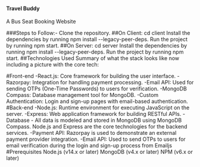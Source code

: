 #### Travel Buddy
A Bus Seat Booking Website

###Steps to Follow:-
Clone the repository.
##On Client:
cd client
Install the dependencies by running npm install --legacy-peer-deps.
Run the project by running npm start.
##On Server:
cd server
Install the dependencies by running npm install --legacy-peer-deps.
Run the project by running npm start.
##Technologies Used
Summary of what the stack looks like now including a picture with the core tech:

#Front-end 
-React.js: Core framework for building the user interface. 
-Razorpay: Integration for handling payment processing. 
-Email API: Used for sending OTPs (One-Time Passwords) to users for verification. 
-MongoDB Compass: Database management tool for MongoDB. 
-Custom Authentication: Login and sign-up pages with email-based authentication.
#Back-end 
-Node.js: Runtime environment for executing JavaScript on the server. 
-Express: Web application framework for building RESTful APIs.
-Database - All data is modeled and stored in MongoDB using MongoDB Compass. Node.js and Express are the core technologies for the backend services.
-Payment API: Razorpay is used to demonstrate an external payment provider integration. 
-Email API: Used to send OTPs to users for email verification during the login and sign-up process from Emailjs
#Prerequisites
Node.js (v14.x or later)
MongoDB (v4.x or later)
NPM (v6.x or later)
